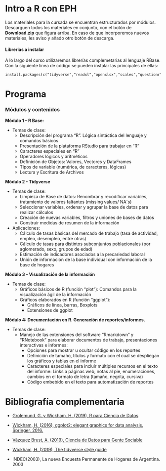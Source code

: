 # Intro a R con EPH
Los materiales para la cursada se encuentran estructurados por módulos.
Descarguen todos los materiales en conjunto, con el botón de __Download.zip__ que figura arriba. 
En caso de que incorporemos nuevos materiales, les aviso y añado otro botón de descarga.

#### Librerias a instalar
A lo largo del curso utilizaremos librerías complemetarias al lenguaje RBase. Con la siguiente línea de código se pueden instalar las principales de ellas:
```
install.packages(c("tidyverse","readxl","openxlsx","scales","questionr",'ggthemes','ggrepel','ggalt','kableExtra','stringr','lubridate','eph','esquisse','rmarkdown'))
```

# Programa

### Módulos y contenidos


__Módulo 1 – R Base:__
 
+ Temas de clase:
  + Descripción del programa “R”. Lógica sintáctica del lenguaje y comandos básicos
  + Presentación de la plataforma RStudio para trabajar en “R”
  + Caracteres especiales en “R”
  + Operadores lógicos y aritméticos
  + Definición de Objetos: Valores, Vectores y DataFrames
  + Tipos de variable (numérica, de caracteres, lógicas)
  + Lectura y Escritura de Archivos
  

__Módulo 2 - Tidyverse__

+ Temas de clase:
  + Limpieza de Base de datos: Renombrar y recodificar variables, tratamiento de valores faltantes (missing values/ NA´s)
  + Seleccionar variables, ordenar y agrupar la base de datos para realizar cálculos
  + Creación de nuevas variables, filtros y uniones de bases de datos
  + Construir medidas de resumen de la información
+ Aplicaciones:   
  + Cálculo de tasas básicas del mercado de trabajo (tasa de actividad, empleo, desempleo, entre otras) 
  + Cálculo de tasas para distintos subconjuntos poblacionales (por aglomerado, sexo, grupos de edad)
  + Estimación de indicadores asociados a la precariedad laboral
  + Unión de información de la base individual con información de la base de hogares


__Módulo 3 - Visualización de la información__  

+ Temas de clase:
  + Gráficos básicos de R (función “plot”): Comandos para la visualización ágil de la información
  + Gráficos elaborados en R (función “ggplot”): 
    + Gráficos de línea, barras, Boxplots 
    + Extensiones de ggplot

  
__Módulo 4: Documentación en R. Generación de reportes/informes.__

+ Temas de clase:
  + Manejo de las extensiones del software “Rmarkdown” y “RNotebook” para elaborar documentos de trabajo, presentaciones interactivas e informes:
    + Opciones para mostrar u ocultar código en los reportes
    + Definición de tamaño, títulos y formato con el cual se despliegan los gráficos y tablas en el informe
    + Caracteres especiales para incluir múltiples recursos en el texto del informe: Links a páginas web, notas al pie, enumeraciones, cambios en el formato de letra (tamaño, negrita, cursiva)
    + Código embebido en el texto para automatización de reportes


# Bibliografía complementaria

- [Grolemund, G. y Wickham, H. (2019), R para Ciencia de Datos](https://es.r4ds.hadley.nz)

- [Wickham, H. (2016), ggplot2: elegant graphics for data analysis. Springer, 2016. ](https://ggplot2-book.org/)

- [Vázquez Brust, A. (2019), Ciencia de Datos para Gente Sociable](https://bitsandbricks.github.io/ciencia_de_datos_gente_sociable/)

- [Wickham, H. (2019), The tidyverse style guide](https://style.tidyverse.org/)

- INDEC(2003), La nueva Encuesta Permanente de Hogares de Argentina. 2003
